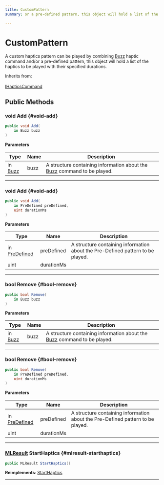```yaml
---
title: CustomPattern
summary: or a pre-defined pattern, this object will hold a list of the haptics to be played with their specified durations. 

---
```


# CustomPattern




A custom haptics pattern can be played by combining [Buzz](/unity-api/api/UnityEngine.XR.MagicLeap/InputSubsystem/Extensions/Haptics/UnityEngine.XR.MagicLeap.InputSubsystem.Extensions.Haptics.Buzz.md) haptic command and/or a pre-defined pattern, this object will hold a list of the haptics to be played with their specified durations.   


Inherits from: <br></br>[IHapticsCommand](/unity-api/api/UnityEngine.XR.MagicLeap/InputSubsystem/Extensions/Haptics/UnityEngine.XR.MagicLeap.InputSubsystem.Extensions.Haptics.IHapticsCommand.md)




## Public Methods

### void Add {#void-add}

```csharp
public void Add(
    in Buzz buzz
)
```


**Parameters**

| Type | Name  | Description  | 
|--|--|--|
| in [Buzz](/unity-api/api/UnityEngine.XR.MagicLeap/InputSubsystem/Extensions/Haptics/UnityEngine.XR.MagicLeap.InputSubsystem.Extensions.Haptics.Buzz.md) |buzz|A structure containing information about the [Buzz](/unity-api/api/UnityEngine.XR.MagicLeap/InputSubsystem/Extensions/Haptics/UnityEngine.XR.MagicLeap.InputSubsystem.Extensions.Haptics.Buzz.md) command to be played. |






-----------

### void Add {#void-add}

```csharp
public void Add(
    in PreDefined preDefined,
    uint durationMs
)
```


**Parameters**

| Type | Name  | Description  | 
|--|--|--|
| in [PreDefined](/unity-api/api/UnityEngine.XR.MagicLeap/InputSubsystem/Extensions/Haptics/UnityEngine.XR.MagicLeap.InputSubsystem.Extensions.Haptics.PreDefined.md) |preDefined|A structure containing information about the Pre-Defined pattern to be played. |
| uint |durationMs||






-----------

### bool Remove {#bool-remove}

```csharp
public bool Remove(
    in Buzz buzz
)
```


**Parameters**

| Type | Name  | Description  | 
|--|--|--|
| in [Buzz](/unity-api/api/UnityEngine.XR.MagicLeap/InputSubsystem/Extensions/Haptics/UnityEngine.XR.MagicLeap.InputSubsystem.Extensions.Haptics.Buzz.md) |buzz|A structure containing information about the [Buzz](/unity-api/api/UnityEngine.XR.MagicLeap/InputSubsystem/Extensions/Haptics/UnityEngine.XR.MagicLeap.InputSubsystem.Extensions.Haptics.Buzz.md) command to be played. |






-----------

### bool Remove {#bool-remove}

```csharp
public bool Remove(
    in PreDefined preDefined,
    uint durationMs
)
```


**Parameters**

| Type | Name  | Description  | 
|--|--|--|
| in [PreDefined](/unity-api/api/UnityEngine.XR.MagicLeap/InputSubsystem/Extensions/Haptics/UnityEngine.XR.MagicLeap.InputSubsystem.Extensions.Haptics.PreDefined.md) |preDefined|A structure containing information about the Pre-Defined pattern to be played. |
| uint |durationMs||






-----------

### [MLResult](/unity-api/api/UnityEngine.XR.MagicLeap/UnityEngine.XR.MagicLeap.MLResult.md) StartHaptics {#mlresult-starthaptics}

```csharp
public MLResult StartHaptics()
```




**Reimplements**: [StartHaptics](/unity-api/api/UnityEngine.XR.MagicLeap/InputSubsystem/Extensions/Haptics/UnityEngine.XR.MagicLeap.InputSubsystem.Extensions.Haptics.IHapticsCommand.md#mlresult-starthaptics)



-----------

